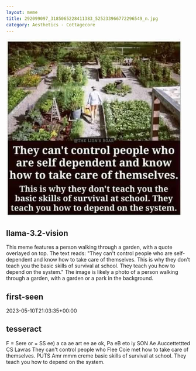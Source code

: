 ```yaml
---
layout: meme
title: 292099097_3185065228411383_525233966772296549_n.jpg
category: Aesthetics - Cottagecore
---
```


<div markdown="0"><a href="292099097_3185065228411383_525233966772296549_n.jpg"><img class="photo" src="292099097_3185065228411383_525233966772296549_n.jpg" /></a>

<h2>llama-3.2-vision</h2>
<p title="Llama-3.2-Vision-11B is a really good model that probably gets the visual details right but doesn't understand literary or media references, and often fails to accurately represent the physical arrangement of objects and the implied relationships between the objects.">This meme features a person walking through a garden, with a quote overlayed on top. The text reads: &quot;They can&#x27;t control people who are self-dependent and know how to take care of themselves. This is why they don&#x27;t teach you the basic skills of survival at school. They teach you how to depend on the system.&quot; The image is likely a photo of a person walking through a garden, with a garden or a park in the background.</p>

<h2>first-seen</h2>
<p title="Because Git doesn't preserve file modification times, this metadata file contains the file's modification time when it was added to the library.">2023-05-10T21:03:35+00:00</p>

<h2>tesseract</h2>
<p title="Tesseract is often terrible and just gives a lot of nonsense characters, but it used to be the state of the art, and usually it is better at correctly representing text than llama-3.2-vision-11b.">F = Sere or = SS ee) a ca ae art ee ae ok, Pa eB eto iy SON Ae Auccettettted CS Lavras They can&#x27;t control people who Flee Coie met how to take care of themselves. PUTS Amr mmm creme basic skills of survival at school. They teach you how to depend on the system.</p>

</div>

